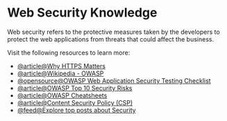 # Web Security Knowledge

Web security refers to the protective measures taken by the developers to protect the web applications from threats that could affect the business.

Visit the following resources to learn more:

- [@article@Why HTTPS Matters](https://developers.google.com/web/fundamentals/security/encrypt-in-transit/why-https)
- [@article@Wikipedia - OWASP](https://en.wikipedia.org/wiki/OWASP)
- [@opensource@OWASP Web Application Security Testing Checklist](https://github.com/0xRadi/OWASP-Web-Checklist)
- [@article@OWASP Top 10 Security Risks](https://sucuri.net/guides/owasp-top-10-security-vulnerabilities-2021/)
- [@article@OWASP Cheatsheets](https://cheatsheetseries.owasp.org/cheatsheets/AJAX_Security_Cheat_Sheet.html)
- [@article@Content Security Policy (CSP)](https://developer.mozilla.org/en-US/docs/Web/HTTP/CSP)
- [@feed@Explore top posts about Security](https://app.daily.dev/tags/security?ref=roadmapsh)
